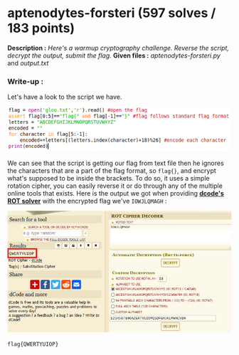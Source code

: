 # aptenodytes-forsteri (597 solves / 183 points)
**Description :** *Here's a warmup cryptography challenge. Reverse the script, decrypt the output, submit the flag.*
**Given files :** *aptenodytes-forsteri.py* and *output.txt*

### Write-up :
Let's have a look to the script we have.

![Enc](images/enc.png)

We can see that the script is getting our flag from text file then he ignores the characters that are a part of the flag format, so `flag{}`, and encrypt what's supposed to be inside the brackets. To do so, it uses a simple rotation cipher, you can easily reverse it or do through any of the multiple online tools that exists. Here is the output we got when providing [**dcode's ROT solver**](https://www.dcode.fr/chiffre-rot) with the encrypted flag we've `IOWJLQMAGH` :

![Dcode](images/dcode.png)

`flag{QWERTYUIOP}`